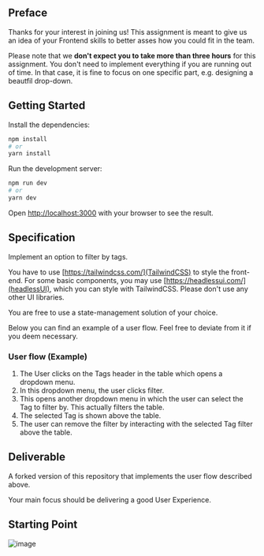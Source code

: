 ## Preface
Thanks for your interest in joining us! This assignment is meant to give us an idea of your Frontend skills to better asses how you could fit in the team.

Please note that we __don't expect you to take more than three hours__ for this assignment. You don't need to implement everything if you are running out of time. In that case, it is fine to focus on one specific part, e.g. designing a beautfil drop-down.

## Getting Started

Install the dependencies:

```bash
npm install
# or
yarn install
```

Run the development server:

```bash
npm run dev
# or
yarn dev
```

Open [http://localhost:3000](http://localhost:3000) with your browser to see the result.

## Specification

Implement an option to filter by tags.

You have to use [https://tailwindcss.com/](TailwindCSS) to style the front-end. For some basic components, you may use [https://headlessui.com/](headlessUI), which you can style with TailwindCSS. Please don't use any other UI libraries.

You are free to use a state-management solution of your choice.

Below you can find an example of a user flow. Feel free to deviate from it if you deem necessary.

### User flow (Example)

1. The User clicks on the Tags header in the table which opens a dropdown menu.
1. In this dropdown menu, the user clicks filter.
1. This opens another dropdown menu in which the user can select the Tag to filter by. This actually filters the table.
1. The selected Tag is shown above the table.
1. The user can remove the filter by interacting with the selected Tag filter above the table.

## Deliverable

A forked version of this repository that implements the user flow described above.

Your main focus should be delivering a good User Experience.

## Starting Point
![image](https://user-images.githubusercontent.com/27199575/184616566-cb245309-2ce7-4324-8440-86601ebf3f6f.png)

